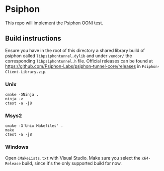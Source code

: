# Psiphon

This repo will implement the Psiphon OONI test.

## Build instructions

Ensure you have in the root of this directory a shared library build of
psiphon called `libpsiphontunnel.dylib` and under `vendor/` the corresponding
`libpsiphontunnel.h` file. Official releases can be found at
https://github.com/Psiphon-Labs/psiphon-tunnel-core/releases in
`Psiphon-Client-Library.zip`.

### Unix

```
cmake -GNinja .
ninja -v
ctest -a -j8
```
### Msys2

```
cmake -G'Unix Makefiles' .
make
ctest -a -j8
```

### Windows

Open `CMakeLists.txt` with Visual Studio. Make sure you select the
`x64-Release` build, since it's the only supported build for now.
